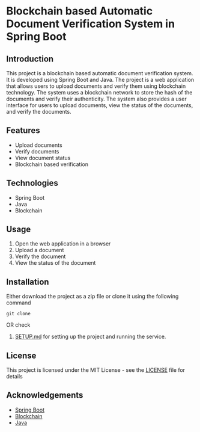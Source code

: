 # Blockchain based Automatic Document Verification System in Spring Boot

## Introduction
This project is a blockchain based automatic document verification system. It is developed using Spring Boot and Java. The project is a web application that allows users to upload documents and verify them using blockchain technology. The system uses a blockchain network to store the hash of the documents and verify their authenticity. The system also provides a user interface for users to upload documents, view the status of the documents, and verify the documents.

## Features
- Upload documents
- Verify documents
- View document status
- Blockchain based verification

## Technologies
- Spring Boot
- Java
- Blockchain

## Usage
1. Open the web application in a browser
2. Upload a document
3. Verify the document
4. View the status of the document

## Installation
Either download the project as a zip file or clone it using the following command
```
git clone
```

OR check 
1. [SETUP.md](SETUP.md) for setting up the project and running the service.

## License
This project is licensed under the MIT License - see the [LICENSE](LICENSE) file for details

## Acknowledgements
- [Spring Boot](https://spring.io/projects/spring-boot)
- [Blockchain](https://en.wikipedia.org/wiki/Blockchain)
- [Java](https://www.java.com/)
